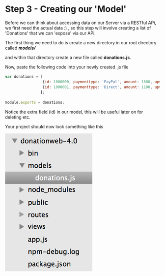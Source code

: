 # Step 3 - Creating our 'Model'

Before we can think about accessing data on our Server via a RESTful APi, we first need the actual data :) , so this step will involve creating a list of 'Donations' that we can 'expose' via our APi.

The first thing we need to do is create a new directory in our root directory called ***models/*** 


and within that directory create a new file called **donations.js**.

Now, paste the following code into your newly created .js file

```javascript
var donations = [
				 {id: 1000000, paymenttype: 'PayPal', amount: 1600, upvotes: 1}, 
				 {id: 1000001, paymenttype: 'Direct', amount: 1100, upvotes: 2}
				];

module.exports = donations;
```
Notice the extra field (id) in our model, this will be useful later on for deleting etc.

Your project should now look something like this

![](../images/lab4.step3.1.png)